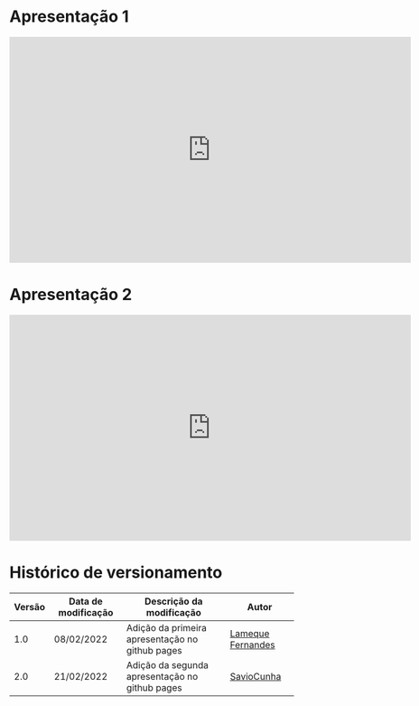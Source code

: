 # Apresentação 1

<center>

<iframe width="711" height="400" src="https://www.youtube.com/embed/sG2ri3Yfpdk" title="YouTube video player" frameborder="0" allow="accelerometer; autoplay; clipboard-write; encrypted-media; gyroscope; picture-in-picture" allowfullscreen></iframe>

</center>


# Apresentação 2

<center>

<iframe width="711" height="400" src="https://www.youtube.com/embed/elvMYd8bHoA" title="YouTube video player" frameborder="0" allow="accelerometer; autoplay; clipboard-write; encrypted-media; gyroscope; picture-in-picture" allowfullscreen></iframe>

</center>

# Histórico de versionamento 

|Versão|Data de modificação|Descrição da modificação|Autor|
|-|-|-|-|
|1.0|08/02/2022|Adição da primeira apresentação no github pages|[Lameque Fernandes](https://github.com/LamequeFernandes)|
|2.0|21/02/2022|Adição da segunda apresentação no github pages|[SavioCunha](https://github.com/savioc2)|
